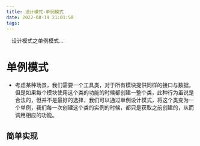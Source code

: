 ```yaml
---
title: 设计模式-单例模式
date: 2022-08-19 21:01:58
tags:
---
```


<p>
&ensp;&ensp;设计模式之单例模式...
</p>

<!-- more -->

# 单例模式
- 考虑某种场景，我们需要一个工具类，对于所有模块提供同样的接口与数据，但是如果每个模块使用这个类的功能的时候都创建一整个类，此种行为虽说是合法的，但并不是最好的选择，我们可以通过单例设计模式，将这个类变为一个单例，我们每一次创建这个类的实例的时候，都只是获取之前创建的，从而调用相应的功能。

## 简单实现 

